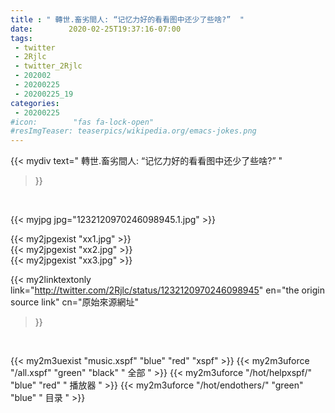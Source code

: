 ```yaml
---
title : " 轉世.畜劣間人: “记忆力好的看看图中还少了些啥?”  "
date:        2020-02-25T19:37:16-07:00
tags:
 - twitter
 - 2Rjlc
 - twitter_2Rjlc
 - 202002
 - 20200225
 - 20200225_19
categories:
 - 20200225
#icon:        "fas fa-lock-open"
#resImgTeaser: teaserpics/wikipedia.org/emacs-jokes.png
---
```


{{< mydiv text=" 轉世.畜劣間人: “记忆力好的看看图中还少了些啥?”  "
>}}
<br>


 {{< myjpg jpg="1232120970246098945.1.jpg" >}}<br> 

{{< my2jpgexist "xx1.jpg" >}}<br>
{{< my2jpgexist "xx2.jpg" >}}<br>
{{< my2jpgexist "xx3.jpg" >}}<br>


{{< my2linktextonly link="http://twitter.com/2Rjlc/status/1232120970246098945"
en="the origin source link" cn="原始來源網址"
>}}


<br>

{{< my2m3uexist "music.xspf"        "blue"   "red"    "xspf" >}} {{< my2m3uforce "/all.xspf"         "green"  "black"  " 全部 " >}} {{< my2m3uforce "/hot/helpxspf/"    "blue"   "red"    " 播放器 " >}} {{< my2m3uforce "/hot/endothers/"   "green"  "blue"   " 目录 " >}} 
